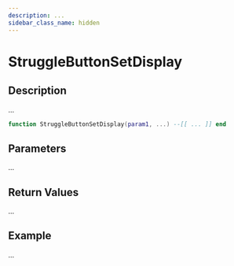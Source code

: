 ```yaml
---
description: ...
sidebar_class_name: hidden
---
```


# StruggleButtonSetDisplay

## Description

...

```lua
function StruggleButtonSetDisplay(param1, ...) --[[ ... ]] end
```

## Parameters

...

## Return Values

...

## Example

...

